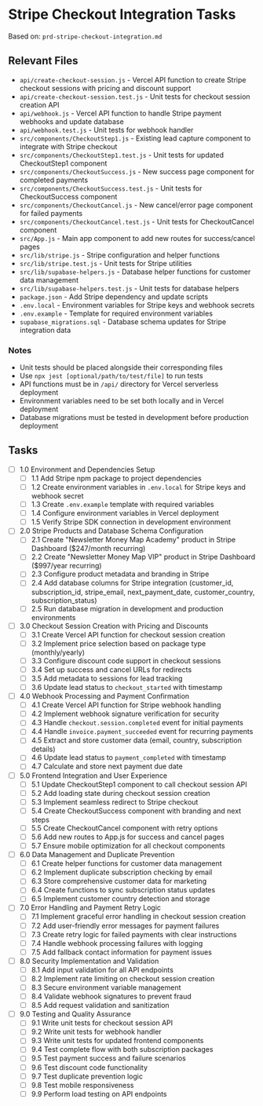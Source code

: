 # Stripe Checkout Integration Tasks

Based on: `prd-stripe-checkout-integration.md`

## Relevant Files

- `api/create-checkout-session.js` - Vercel API function to create Stripe checkout sessions with pricing and discount support
- `api/create-checkout-session.test.js` - Unit tests for checkout session creation API
- `api/webhook.js` - Vercel API function to handle Stripe payment webhooks and update database
- `api/webhook.test.js` - Unit tests for webhook handler
- `src/components/CheckoutStep1.js` - Existing lead capture component to integrate with Stripe checkout
- `src/components/CheckoutStep1.test.js` - Unit tests for updated CheckoutStep1 component
- `src/components/CheckoutSuccess.js` - New success page component for completed payments
- `src/components/CheckoutSuccess.test.js` - Unit tests for CheckoutSuccess component
- `src/components/CheckoutCancel.js` - New cancel/error page component for failed payments
- `src/components/CheckoutCancel.test.js` - Unit tests for CheckoutCancel component
- `src/App.js` - Main app component to add new routes for success/cancel pages
- `src/lib/stripe.js` - Stripe configuration and helper functions
- `src/lib/stripe.test.js` - Unit tests for Stripe utilities
- `src/lib/supabase-helpers.js` - Database helper functions for customer data management
- `src/lib/supabase-helpers.test.js` - Unit tests for database helpers
- `package.json` - Add Stripe dependency and update scripts
- `.env.local` - Environment variables for Stripe keys and webhook secrets
- `.env.example` - Template for required environment variables
- `supabase_migrations.sql` - Database schema updates for Stripe integration data

### Notes

- Unit tests should be placed alongside their corresponding files
- Use `npx jest [optional/path/to/test/file]` to run tests
- API functions must be in `/api/` directory for Vercel serverless deployment
- Environment variables need to be set both locally and in Vercel deployment
- Database migrations must be tested in development before production deployment

## Tasks

- [ ] 1.0 Environment and Dependencies Setup
  - [ ] 1.1 Add Stripe npm package to project dependencies
  - [ ] 1.2 Create environment variables in `.env.local` for Stripe keys and webhook secret
  - [ ] 1.3 Create `.env.example` template with required variables
  - [ ] 1.4 Configure environment variables in Vercel deployment
  - [ ] 1.5 Verify Stripe SDK connection in development environment

- [ ] 2.0 Stripe Products and Database Schema Configuration
  - [ ] 2.1 Create "Newsletter Money Map Academy" product in Stripe Dashboard ($247/month recurring)
  - [ ] 2.2 Create "Newsletter Money Map VIP" product in Stripe Dashboard ($997/year recurring)
  - [ ] 2.3 Configure product metadata and branding in Stripe
  - [ ] 2.4 Add database columns for Stripe integration (customer_id, subscription_id, stripe_email, next_payment_date, customer_country, subscription_status)
  - [ ] 2.5 Run database migration in development and production environments

- [ ] 3.0 Checkout Session Creation with Pricing and Discounts
  - [ ] 3.1 Create Vercel API function for checkout session creation
  - [ ] 3.2 Implement price selection based on package type (monthly/yearly)
  - [ ] 3.3 Configure discount code support in checkout sessions
  - [ ] 3.4 Set up success and cancel URLs for redirects
  - [ ] 3.5 Add metadata to sessions for lead tracking
  - [ ] 3.6 Update lead status to `checkout_started` with timestamp

- [ ] 4.0 Webhook Processing and Payment Confirmation
  - [ ] 4.1 Create Vercel API function for Stripe webhook handling
  - [ ] 4.2 Implement webhook signature verification for security
  - [ ] 4.3 Handle `checkout.session.completed` event for initial payments
  - [ ] 4.4 Handle `invoice.payment_succeeded` event for recurring payments
  - [ ] 4.5 Extract and store customer data (email, country, subscription details)
  - [ ] 4.6 Update lead status to `payment_completed` with timestamp
  - [ ] 4.7 Calculate and store next payment due date

- [ ] 5.0 Frontend Integration and User Experience
  - [ ] 5.1 Update CheckoutStep1 component to call checkout session API
  - [ ] 5.2 Add loading state during checkout session creation
  - [ ] 5.3 Implement seamless redirect to Stripe checkout
  - [ ] 5.4 Create CheckoutSuccess component with branding and next steps
  - [ ] 5.5 Create CheckoutCancel component with retry options
  - [ ] 5.6 Add new routes to App.js for success and cancel pages
  - [ ] 5.7 Ensure mobile optimization for all checkout components

- [ ] 6.0 Data Management and Duplicate Prevention
  - [ ] 6.1 Create helper functions for customer data management
  - [ ] 6.2 Implement duplicate subscription checking by email
  - [ ] 6.3 Store comprehensive customer data for marketing
  - [ ] 6.4 Create functions to sync subscription status updates
  - [ ] 6.5 Implement customer country detection and storage

- [ ] 7.0 Error Handling and Payment Retry Logic
  - [ ] 7.1 Implement graceful error handling in checkout session creation
  - [ ] 7.2 Add user-friendly error messages for payment failures
  - [ ] 7.3 Create retry logic for failed payments with clear instructions
  - [ ] 7.4 Handle webhook processing failures with logging
  - [ ] 7.5 Add fallback contact information for payment issues

- [ ] 8.0 Security Implementation and Validation
  - [ ] 8.1 Add input validation for all API endpoints
  - [ ] 8.2 Implement rate limiting on checkout session creation
  - [ ] 8.3 Secure environment variable management
  - [ ] 8.4 Validate webhook signatures to prevent fraud
  - [ ] 8.5 Add request validation and sanitization

- [ ] 9.0 Testing and Quality Assurance
  - [ ] 9.1 Write unit tests for checkout session API
  - [ ] 9.2 Write unit tests for webhook handler
  - [ ] 9.3 Write unit tests for updated frontend components
  - [ ] 9.4 Test complete flow with both subscription packages
  - [ ] 9.5 Test payment success and failure scenarios
  - [ ] 9.6 Test discount code functionality
  - [ ] 9.7 Test duplicate prevention logic
  - [ ] 9.8 Test mobile responsiveness
  - [ ] 9.9 Perform load testing on API endpoints 